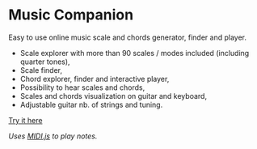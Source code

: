 # Music Companion

Easy to use online music scale and chords generator, finder and player.

* Scale explorer with more than 90 scales / modes included (including quarter tones),
* Scale finder,
* Chord explorer, finder and interactive player,
* Possibility to hear scales and chords,
* Scales and chords visualization on guitar and keyboard,
* Adjustable guitar nb. of strings and tuning.

[Try it here](http://ngourier.free.fr/musiccompanion/)

_Uses [MIDI.js](https://github.com/mudcube/MIDI.js/) to play notes._
